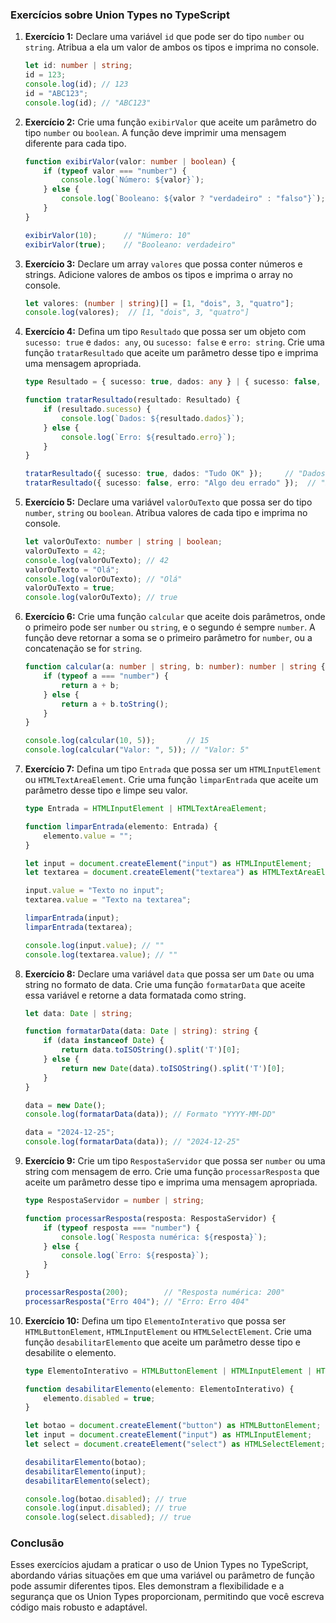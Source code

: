 ### Exercícios sobre Union Types no TypeScript

1. **Exercício 1:** Declare uma variável `id` que pode ser do tipo `number` ou `string`. Atribua a ela um valor de ambos
   os tipos e imprima no console.

    ```typescript
    let id: number | string;
    id = 123;
    console.log(id); // 123
    id = "ABC123";
    console.log(id); // "ABC123"
    ```

2. **Exercício 2:** Crie uma função `exibirValor` que aceite um parâmetro do tipo `number` ou `boolean`. A função deve
   imprimir uma mensagem diferente para cada tipo.

    ```typescript
    function exibirValor(valor: number | boolean) {
        if (typeof valor === "number") {
            console.log(`Número: ${valor}`);
        } else {
            console.log(`Booleano: ${valor ? "verdadeiro" : "falso"}`);
        }
    }

    exibirValor(10);      // "Número: 10"
    exibirValor(true);    // "Booleano: verdadeiro"
    ```

3. **Exercício 3:** Declare um array `valores` que possa conter números e strings. Adicione valores de ambos os tipos e
   imprima o array no console.

    ```typescript
    let valores: (number | string)[] = [1, "dois", 3, "quatro"];
    console.log(valores);  // [1, "dois", 3, "quatro"]
    ```

4. **Exercício 4:** Defina um tipo `Resultado` que possa ser um objeto com `sucesso: true` e `dados: any`,
   ou `sucesso: false` e `erro: string`. Crie uma função `tratarResultado` que aceite um parâmetro desse tipo e imprima
   uma mensagem apropriada.

    ```typescript
    type Resultado = { sucesso: true, dados: any } | { sucesso: false, erro: string };

    function tratarResultado(resultado: Resultado) {
        if (resultado.sucesso) {
            console.log(`Dados: ${resultado.dados}`);
        } else {
            console.log(`Erro: ${resultado.erro}`);
        }
    }

    tratarResultado({ sucesso: true, dados: "Tudo OK" });     // "Dados: Tudo OK"
    tratarResultado({ sucesso: false, erro: "Algo deu errado" });  // "Erro: Algo deu errado"
    ```

5. **Exercício 5:** Declare uma variável `valorOuTexto` que possa ser do tipo `number`, `string` ou `boolean`. Atribua
   valores de cada tipo e imprima no console.

    ```typescript
    let valorOuTexto: number | string | boolean;
    valorOuTexto = 42;
    console.log(valorOuTexto); // 42
    valorOuTexto = "Olá";
    console.log(valorOuTexto); // "Olá"
    valorOuTexto = true;
    console.log(valorOuTexto); // true
    ```

6. **Exercício 6:** Crie uma função `calcular` que aceite dois parâmetros, onde o primeiro pode ser `number`
   ou `string`, e o segundo é sempre `number`. A função deve retornar a soma se o primeiro parâmetro for `number`, ou a
   concatenação se for `string`.

    ```typescript
    function calcular(a: number | string, b: number): number | string {
        if (typeof a === "number") {
            return a + b;
        } else {
            return a + b.toString();
        }
    }

    console.log(calcular(10, 5));       // 15
    console.log(calcular("Valor: ", 5)); // "Valor: 5"
    ```

7. **Exercício 7:** Defina um tipo `Entrada` que possa ser um `HTMLInputElement` ou `HTMLTextAreaElement`. Crie uma
   função `limparEntrada` que aceite um parâmetro desse tipo e limpe seu valor.

    ```typescript
    type Entrada = HTMLInputElement | HTMLTextAreaElement;

    function limparEntrada(elemento: Entrada) {
        elemento.value = "";
    }

    let input = document.createElement("input") as HTMLInputElement;
    let textarea = document.createElement("textarea") as HTMLTextAreaElement;

    input.value = "Texto no input";
    textarea.value = "Texto na textarea";

    limparEntrada(input);
    limparEntrada(textarea);

    console.log(input.value); // ""
    console.log(textarea.value); // ""
    ```

8. **Exercício 8:** Declare uma variável `data` que possa ser um `Date` ou uma string no formato de data. Crie uma
   função `formatarData` que aceite essa variável e retorne a data formatada como string.

    ```typescript
    let data: Date | string;

    function formatarData(data: Date | string): string {
        if (data instanceof Date) {
            return data.toISOString().split('T')[0];
        } else {
            return new Date(data).toISOString().split('T')[0];
        }
    }

    data = new Date();
    console.log(formatarData(data)); // Formato "YYYY-MM-DD"

    data = "2024-12-25";
    console.log(formatarData(data)); // "2024-12-25"
    ```

9. **Exercício 9:** Crie um tipo `RespostaServidor` que possa ser `number` ou uma string com mensagem de erro. Crie uma
   função `processarResposta` que aceite um parâmetro desse tipo e imprima uma mensagem apropriada.

    ```typescript
    type RespostaServidor = number | string;

    function processarResposta(resposta: RespostaServidor) {
        if (typeof resposta === "number") {
            console.log(`Resposta numérica: ${resposta}`);
        } else {
            console.log(`Erro: ${resposta}`);
        }
    }

    processarResposta(200);        // "Resposta numérica: 200"
    processarResposta("Erro 404"); // "Erro: Erro 404"
    ```

10. **Exercício 10:** Defina um tipo `ElementoInterativo` que possa ser `HTMLButtonElement`, `HTMLInputElement`
    ou `HTMLSelectElement`. Crie uma função `desabilitarElemento` que aceite um parâmetro desse tipo e desabilite o
    elemento.

    ```typescript
    type ElementoInterativo = HTMLButtonElement | HTMLInputElement | HTMLSelectElement;

    function desabilitarElemento(elemento: ElementoInterativo) {
        elemento.disabled = true;
    }

    let botao = document.createElement("button") as HTMLButtonElement;
    let input = document.createElement("input") as HTMLInputElement;
    let select = document.createElement("select") as HTMLSelectElement;

    desabilitarElemento(botao);
    desabilitarElemento(input);
    desabilitarElemento(select);

    console.log(botao.disabled); // true
    console.log(input.disabled); // true
    console.log(select.disabled); // true
    ```

### Conclusão

Esses exercícios ajudam a praticar o uso de Union Types no TypeScript, abordando várias situações em que uma variável ou
parâmetro de função pode assumir diferentes tipos. Eles demonstram a flexibilidade e a segurança que os Union Types
proporcionam, permitindo que você escreva código mais robusto e adaptável.